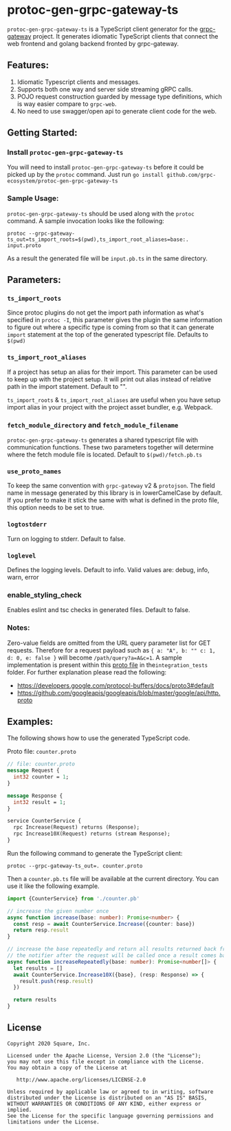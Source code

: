 # protoc-gen-grpc-gateway-ts

`protoc-gen-grpc-gateway-ts` is a TypeScript client generator for the [grpc-gateway](https://github.com/grpc-ecosystem/grpc-gateway/) project. It generates idiomatic TypeScript clients that connect the web frontend and golang backend fronted by grpc-gateway.

## Features:
1. Idiomatic Typescript clients and messages.
2. Supports both one way and server side streaming gRPC calls.
3. POJO request construction guarded by message type definitions, which is way easier compare to `grpc-web`.
4. No need to use swagger/open api to generate client code for the web.

## Getting Started:

### Install `protoc-gen-grpc-gateway-ts`
You will need to install `protoc-gen-grpc-gateway-ts` before it could be picked up by the `protoc` command. Just run `go install github.com/grpc-ecosystem/protoc-gen-grpc-gateway-ts`

### Sample Usage:
`protoc-gen-grpc-gateway-ts` should be used along with the `protoc` command. A sample invocation looks like the following:

`protoc --grpc-gateway-ts_out=ts_import_roots=$(pwd),ts_import_root_aliases=base:. input.proto`

As a result the generated file will be `input.pb.ts` in the same directory.

## Parameters:
### `ts_import_roots`
Since protoc plugins do not get the import path information as what's specified in `protoc -I`, this parameter gives the plugin the same information to figure out where a specific type is coming from so that it can generate `import` statement at the top of the generated typescript file. Defaults to `$(pwd)`

### `ts_import_root_aliases`
If a project has setup an alias for their import. This parameter can be used to keep up with the project setup. It will print out alias instead of relative path in the import statement. Default to "".

`ts_import_roots` & `ts_import_root_aliases` are useful when you have setup import alias in your project with the project asset bundler, e.g. Webpack.

### `fetch_module_directory` and `fetch_module_filename`
`protoc-gen-grpc-gateway-ts` generates a shared typescript file with communication functions. These two parameters together will determine where the fetch module file is located. Default to `$(pwd)/fetch.pb.ts`

### `use_proto_names`
To keep the same convention with `grpc-gateway` v2 & `protojson`. The field name in message generated by this library is in lowerCamelCase by default. If you prefer to make it stick the same with what is defined in the proto file, this option needs to be set to true.

### `logtostderr`
Turn on logging to stderr. Default to false.

### `loglevel`
Defines the logging levels. Default to info. Valid values are: debug, info, warn, error

### enable_styling_check
Enables eslint and tsc checks in generated files. Default to false.

### Notes:
Zero-value fields are omitted from the URL query parameter list for GET requests. Therefore for a request payload such as `{ a: "A", b: "" c: 1, d: 0, e: false }` will become `/path/query?a=A&c=1`. A sample implementation is present within this [proto file](https://github.com/grpc-ecosystem/protoc-gen-grpc-gateway-ts/blob/master/integration_tests/service.proto) in the`integration_tests` folder. For further explanation please read the following:
- <https://developers.google.com/protocol-buffers/docs/proto3#default>
- <https://github.com/googleapis/googleapis/blob/master/google/api/http.proto>

## Examples:
The following shows how to use the generated TypeScript code.

Proto file: `counter.proto`

```proto
// file: counter.proto
message Request {
  int32 counter = 1;
}

message Response {
  int32 result = 1;
}

service CounterService {
  rpc Increase(Request) returns (Response);
  rpc Increase10X(Request) returns (stream Response);
}
```

Run the following command to generate the TypeScript client:

`protoc --grpc-gateway-ts_out=. counter.proto`

Then a `counter.pb.ts` file will be available at the current directory. You can use it like the following example.

```typescript
import {CounterService} from './counter.pb'

// increase the given number once  
async function increase(base: number): Promise<number> {
  const resp = await CounterService.Increase({counter: base})
  return resp.result
} 

// increase the base repeatedly and return all results returned back from server
// the notifier after the request will be called once a result comes back from server streaming
async function increaseRepeatedly(base: number): Promise<number[]> {
  let results = []
  await CounterService.Increase10X({base}, (resp: Response) => {
    result.push(resp.result)
  })

  return results
}

```

## License

```text
Copyright 2020 Square, Inc.

Licensed under the Apache License, Version 2.0 (the "License");
you may not use this file except in compliance with the License.
You may obtain a copy of the License at

   http://www.apache.org/licenses/LICENSE-2.0

Unless required by applicable law or agreed to in writing, software
distributed under the License is distributed on an "AS IS" BASIS,
WITHOUT WARRANTIES OR CONDITIONS OF ANY KIND, either express or implied.
See the License for the specific language governing permissions and
limitations under the License.
```

